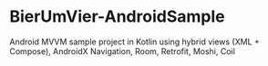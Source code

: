 # BierUmVier-AndroidSample
Android MVVM sample project in Kotlin using hybrid views (XML + Compose), AndroidX Navigation, Room, Retrofit, Moshi, Coil
